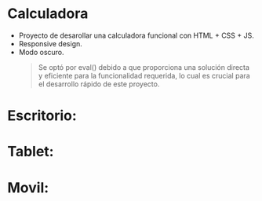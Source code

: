 # Calculadora

- Proyecto de desarollar una calculadora funcional con HTML + CSS + JS.
- Responsive design.
- Modo oscuro.
  > Se optó por eval() debido a que proporciona una solución directa y eficiente para la funcionalidad requerida, lo cual es crucial para el desarrollo rápido de este proyecto.

# Escritorio:

# Tablet:

# Movil:
